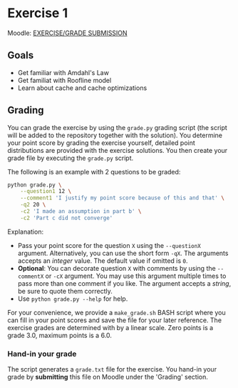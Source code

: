 # Exercise 1

Moodle:
[EXERCISE/GRADE SUBMISSION](https://moodle-app2.let.ethz.ch/course/view.php?id=15876)

## Goals

* Get familiar with Amdahl's Law
* Get familiat with Roofline model
* Learn about cache and cache optimizations

## Grading

You can grade the exercise by using the `grade.py` grading script (the script
will be added to the repository together with the solution).  You determine
your point score by grading the exercise yourself, detailed point distributions
are provided with the exercise solutions.  You then create your grade file by
executing the `grade.py` script.

The following is an example with 2 questions to be graded:

```bash
python grade.py \
    --question1 12 \
    --comment1 'I justify my point score because of this and that' \
    -q2 20 \
    -c2 'I made an assumption in part b' \
    -c2 'Part c did not converge'
```

Explanation:

* Pass your point score for the question `X` using the `--questionX` argument.
  Alternatively, you can use the short form `-qX`.  The arguments accepts an
  _integer_ value.  The default value if omitted is `0`.
* **Optional**: You can decorate question `X` with comments by using the
  `--commentX` or `-cX` argument.  You may use this argument multiple times to
  pass more than one comment if you like.  The argument accepts a _string_, be
  sure to quote them correctly.
* Use `python grade.py --help` for help.

For your convenience, we provide a `make_grade.sh` BASH script where you can
fill in your point scores and save the file for your later reference.  The
exercise grades are determined with by a linear scale.  Zero points is a
grade 3.0, maximum points is a 6.0.

### Hand-in your grade

The script generates a `grade.txt` file for the exercise.  You hand-in your
grade by **submitting** this file on Moodle under the 'Grading' section.

